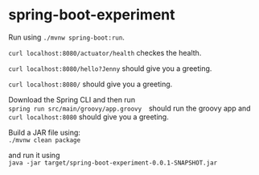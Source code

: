 # spring-boot-experiment

Run using `./mvnw spring-boot:run`. 

`curl localhost:8080/actuator/health` checkes the health.   

`curl localhost:8080/hello?Jenny` should give you a greeting.   

`curl localhost:8080/` should give you a greeting.   


Download the Spring CLI and then run   
`spring run src/main/groovy/app.groovy  `should run the groovy app and `curl localhost:8080` should give you a greeting.


Build a JAR file using:   
``./mvnw clean package``   

and run it using    
```java -jar target/spring-boot-experiment-0.0.1-SNAPSHOT.jar```   


